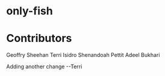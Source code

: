 # only-fish

# Contributors
Geoffry Sheehan
Terri Isidro
Shenandoah Pettit
Adeel Bukhari

Adding another change --Terri
